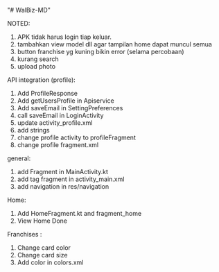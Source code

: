 "# WalBiz-MD"

NOTED:
1. APK tidak harus login tiap keluar.
2. tambahkan view model dll agar tampilan home dapat muncul semua
3. button franchise yg kuning bikin error (selama percobaan)
4. kurang search
5. upload photo

API integration (profile):
1. Add ProfileResponse
2. Add getUsersProfile in Apiservice
3. Add saveEmail in SettingPreferences 
4. call saveEmail in LoginActivity
5. update activity_profile.xml
6. add strings 
7. change profile activity to profileFragment
8. change profile fragment.xml

general:
1. add Fragment in MainActivity.kt
2. add tag fragment in activity_main.xml
3. add navigation in res/navigation

Home:
1. Add HomeFragment.kt and fragment_home
2. View Home Done

Franchises : 
1. Change card color
2. Change card size
3. Add color in colors.xml

